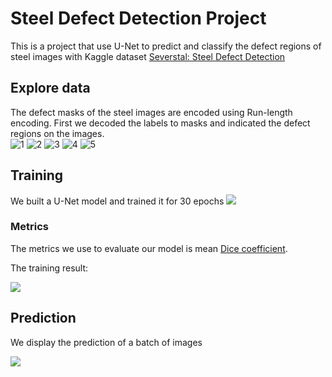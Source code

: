 # Steel Defect Detection Project

This is a project that use U-Net to predict and classify the defect regions of steel images with Kaggle dataset [Severstal: Steel Defect Detection](https://www.kaggle.com/c/severstal-steel-defect-detection/overview/evaluation)  
  

## Explore data
The defect masks of the steel images are encoded using Run-length encoding. First we decoded the labels to masks and indicated the defect regions on the images.  
![1](https://github.com/RocioLiu/DefectDetection/blob/master/assets/0002cc93b.jpg)
![2](https://github.com/RocioLiu/DefectDetection/blob/master/assets/0007a71bf.jpg)
![3](https://github.com/RocioLiu/DefectDetection/blob/master/assets/000a4bcdd.jpg)
![4](https://github.com/RocioLiu/DefectDetection/blob/master/assets/000f6bf48.jpg)
![5](https://github.com/RocioLiu/DefectDetection/blob/master/assets/0014fce06.jpg)
  
  
## Training
We built a U-Net model and trained it for 30 epochs
![](https://lmb.informatik.uni-freiburg.de/people/ronneber/u-net/u-net-architecture.png)    
  
### Metrics
The metrics we use to evaluate our model is mean [Dice coefficient](https://en.wikipedia.org/wiki/S%C3%B8rensen%E2%80%93Dice_coefficient).

The training result:

![](https://github.com/RocioLiu/DefectDetection/blob/master/assets/training1.png)
   
   
## Prediction
We display the prediction of a batch of images  
   
![](https://github.com/RocioLiu/DefectDetection/blob/master/assets/prediction1.png)  
  
  
